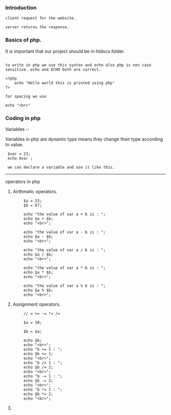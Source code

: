 ### Introduction

```
client request for the website.

server returns the response.

```

### Basics of php.

It is important that our project should be in htdocs folder.

```

to write in php we use this syntax and echo also php is non case sensitive. echo and ECHO both are correct.

<?php
    echo "Hello world this is printed using php"
?>

for spacing we use

echo "<br>"

```

### Coding in php

Variables :-

Variables in php are dynamic type means they change their type according to value.

```
 $var = 23;
 echo $var ;

 we can declare a variable and use it like this.

```

---

operators in php

1. Airthmatic operators.
```
        $a = 23;
        $b = 67;

        echo "the value of var a + b is : ";
        echo $a + $b;
        echo "<br>";

        echo "the value of var a - b is : ";
        echo $a - $b;
        echo "<br>";

        echo "the value of var a / b is : ";
        echo $a / $b;
        echo "<br>";

        echo "the value of var a * b is : ";
        echo $a * $b;
        echo "<br>";

        echo "the value of var a % b is : ";
        echo $a % $b;
        echo "<br>";

```

2. Assignment operators.

```
        // = += -= *= /=

        $a = 10;

        $b = $a;

        echo $b;
        echo "<br>";
        echo "b += 1 : ";
        echo $b += 1;
        echo "<br>";
        echo "b /= 1 : ";
        echo $b /= 2;
        echo "<br>";
        echo "b -= 1 : ";
        echo $b -= 2;
        echo "<br>";
        echo "b *= 1 : ";
        echo $b *= 2;
        echo "<br>";
```

3. 

